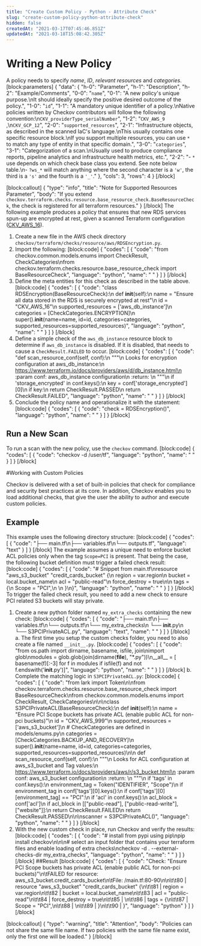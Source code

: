 ```yaml
---
title: "Create Custom Policy - Python - Attribute Check"
slug: "create-custom-policy-python-attribute-check"
hidden: false
createdAt: "2021-03-17T07:45:46.851Z"
updatedAt: "2021-03-18T15:08:42.305Z"
---
```

# Writing a New Policy

A policy needs to specify *name*, *ID*, *relevant resources* and *categories*.
[block:parameters]
{
  "data": {
    "h-0": "Parameter",
    "h-1": "Description",
    "h-2": "Example/Comments",
    "0-0": "``name``",
    "0-1": "A new policy's unique purpose.\nIt should ideally specify the positive desired outcome of the policy.",
    "1-0": "``id``",
    "1-1": "A mandatory unique identifier of a policy.\nNative policies written by Checkov contributors will follow the following convention:\n``CKV_providerType_serialNumber``",
    "1-2": "`CKV_AWS_9` ,\n`CKV_GCP_12`",
    "2-0": "``supported_resources``",
    "2-1": "Infrastructure objects, as described in the scanned IaC's language.\nThis usually contains one specific resource block.\nIf you support multiple resources, you can use `*` to match any type of entity in that specific domain.",
    "3-0": "``categories``",
    "3-1": "Categorization of a scan.\nUsually used to produce compliance reports, pipeline analytics and infrastructure health metrics, etc.",
    "2-2": "- `*` use depends on which check base class you extend. See note below table.\n- `?ws_*` will match anything where the second character is a `'w'`, the third is a `'s'` and the fourth is a `'_'`."
  },
  "cols": 3,
  "rows": 4
}
[/block]

[block:callout]
{
  "type": "info",
  "title": "Note for Supported Resources Parameter",
  "body": "If you extend `checkov.terraform.checks.resource.base_resource_check.BaseResourceCheck`, the check is registered for all terraform resources."
}
[/block]
The following example produces a policy that ensures that new RDS services spun-up are encrypted at rest, given a scanned Terraform configuration ([CKV_AWS_16](https://github.com/bridgecrewio/checkov/blob/master/checkov/terraform/checks/resource/aws/RDSEncryption.py)).
1. Create a new file in the AWS check directory ``checkov/terraform/checks/resource/aws/RDSEncryption.py``.
2. Import the following:
[block:code]
{
  "codes": [
    {
      "code": "from checkov.common.models.enums import CheckResult, CheckCategories\nfrom checkov.terraform.checks.resource.base_resource_check import BaseResourceCheck",
      "language": "python",
      "name": " "
    }
  ]
}
[/block]
3. Define the meta entities for this check as described in the table above.
[block:code]
{
  "codes": [
    {
      "code": "class RDSEncryption(BaseResourceCheck):\n    def __init__(self):\n        name = \"Ensure all data stored in the RDS is securely encrypted at rest\"\n        id = \"CKV_AWS_16\"\n        supported_resources = ['aws_db_instance']\n        categories = [CheckCategories.ENCRYPTION]\n        super().__init__(name=name, id=id, categories=categories, supported_resources=supported_resources)",
      "language": "python",
      "name": " "
    }
  ]
}
[/block]
4. Define a simple check of the ```aws_db_instance``` resource block to determine if ```aws_db_instance``` is disabled. If it is disabled, that needs to cause a ```CheckResult.FAILED``` to occur.
[block:code]
{
  "codes": [
    {
      "code": "def scan_resource_conf(self, conf):\n    \"\"\"\n        Looks for encryption configuration at aws_db_instance:\n        https://www.terraform.io/docs/providers/aws/d/db_instance.html\n    :param conf: aws_db_instance configuration\n    :return: <CheckResult>\n    \"\"\"\n    if 'storage_encrypted' in conf.keys():\n        key = conf['storage_encrypted'][0]\n        if key:\n            return CheckResult.PASSED\n    return CheckResult.FAILED",
      "language": "python",
      "name": " "
    }
  ]
}
[/block]
5. Conclude the policy name and operationalize it with the statement:
[block:code]
{
  "codes": [
    {
      "code": "check = RDSEncryption()",
      "language": "python",
      "name": " "
    }
  ]
}
[/block]
## Run a New Scan

To run a scan with the new policy, use the ```checkov``` command.
[block:code]
{
  "codes": [
    {
      "code": "checkov -d /user/tf",
      "language": "python",
      "name": " "
    }
  ]
}
[/block]

#Working with Custom Policies

Checkov is delivered with a set of built-in policies that check for compliance and security best practices at its core. In addition, Checkov enables you to load additional checks, that give the user the ability to author and execute custom policies.

## Example 
This example uses the following directory structure:
[block:code]
{
  "codes": [
    {
      "code": "├── main.tf\n├── variables.tf\n└── outputs.tf",
      "language": "text"
    }
  ]
}
[/block]
The example assumes a unique need to enforce bucket ACL policies only when the tag `Scope=PCI` is present.  That being the case, the following bucket definition must trigger a failed check result:
[block:code]
{
  "codes": [
    {
      "code": "# Snippet from  main.tf\nresource \"aws_s3_bucket\" \"credit_cards_bucket\" {\n  region        = var.region\n  bucket        = local.bucket_name\n  acl           = \"public-read\"\n  force_destroy = true\n\n  tags = {\n    Scope = \"PCI\",\n    \n  }\n}",
      "language": "python",
      "name": " "
    }
  ]
}
[/block]
To trigger the failed check result, you need to add a new check to ensure PCI related S3 buckets will stay private.
1. Create a new python folder named `my_extra_checks` containing the new check:
[block:code]
{
  "codes": [
    {
      "code": "├── main.tf\n├── variables.tf\n└── outputs.tf\n└── my_extra_checks\n    └── __init__.py\n    └── S3PCIPrivateACL.py",
      "language": "text",
      "name": " "
    }
  ]
}
[/block]
  a. The first time you setup the custom checks folder, you need to also create a file named `__init__.py`.
[block:code]
{
  "codes": [
    {
      "code": "from os.path import dirname, basename, isfile, join\nimport glob\nmodules = glob.glob(join(dirname(__file__), \"*.py\"))\n__all__ = [ basename(f)[:-3] for f in modules if isfile(f) and not f.endswith('__init__.py')]",
      "language": "python",
      "name": " "
    }
  ]
}
[/block]
  b. Complete the matching logic in `S3PCIPrivateACL.py`:
[block:code]
{
  "codes": [
    {
      "code": "from lark import Token\n\nfrom checkov.terraform.checks.resource.base_resource_check import BaseResourceCheck\nfrom checkov.common.models.enums import CheckResult, CheckCategories\n\n\nclass S3PCIPrivateACL(BaseResourceCheck):\n    def __init__(self):\n        name = \"Ensure PCI Scope buckets has private ACL (enable public ACL for non-pci buckets)\"\n        id = \"CKV_AWS_999\"\n        supported_resources = ['aws_s3_bucket']\n        # CheckCategories are defined in models/enums.py\n        categories = [CheckCategories.BACKUP_AND_RECOVERY]\n        super().__init__(name=name, id=id, categories=categories, supported_resources=supported_resources)\n\n    def scan_resource_conf(self, conf):\n        \"\"\"\n            Looks for ACL configuration at aws_s3_bucket and Tag values:\n            https://www.terraform.io/docs/providers/aws/r/s3_bucket.html\n        :param conf: aws_s3_bucket configuration\n        :return: <CheckResult>\n        \"\"\"\n        if 'tags' in conf.keys():\n            environment_tag = Token(\"IDENTIFIER\", \"Scope\")\n            if environment_tag in conf['tags'][0].keys():\n                if conf['tags'][0][environment_tag] == \"PCI\":\n                    if 'acl' in conf.keys():\n                        acl_block = conf['acl']\n                        if acl_block in [[\"public-read\"], [\"public-read-write\"], [\"website\"]]:\n                            return CheckResult.FAILED\n        return CheckResult.PASSED\n\n\nscanner = S3PCIPrivateACL()",
      "language": "python",
      "name": " "
    }
  ]
}
[/block]
2. With the new custom check in place, run Checkov and verify the results:
[block:code]
{
  "codes": [
    {
      "code": "# install from pypi using pip\npip install checkov\n\n\n# select an input folder that contains your terraform files and enable loading of extra checks\ncheckov -d . --external-checks-dir my_extra_checks",
      "language": "python",
      "name": " "
    }
  ]
}
[/block]
##Result
[block:code]
{
  "codes": [
    {
      "code": "Check: \"Ensure PCI Scope buckets has private ACL (enable public ACL for non-pci buckets)\"\n\tFAILED for resource: aws_s3_bucket.credit_cards_bucket\n\tFile: /main.tf:80-90\n\n\t\t80 | resource \"aws_s3_bucket\" \"credit_cards_bucket\" {\n\t\t81 | region        = var.region\n\t\t82 | bucket        = local.bucket_name\n\t\t83 | acl           = \"public-read\"\n\t\t84 | force_destroy = true\n\t\t85 | \n\t\t86 | tags = {\n\t\t87 | Scope = \"PCI\",\n\t\t88 | \n\t\t89 | }\n\t\t90 | }",
      "language": "python"
    }
  ]
}
[/block]

[block:callout]
{
  "type": "warning",
  "title": "Attention",
  "body": "Policies can not share the same file name. If two policies with the same file name exist, only the first one will be loaded."
}
[/block]